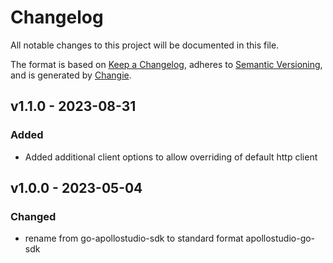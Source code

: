# Changelog
All notable changes to this project will be documented in this file.

The format is based on [Keep a Changelog](https://keepachangelog.com/en/1.0.0/),
adheres to [Semantic Versioning](https://semver.org/spec/v2.0.0.html),
and is generated by [Changie](https://github.com/miniscruff/changie).


## v1.1.0 - 2023-08-31
### Added
* Added additional client options to allow overriding of default http client

## v1.0.0 - 2023-05-04
### Changed
* rename from go-apollostudio-sdk to standard format apollostudio-go-sdk
